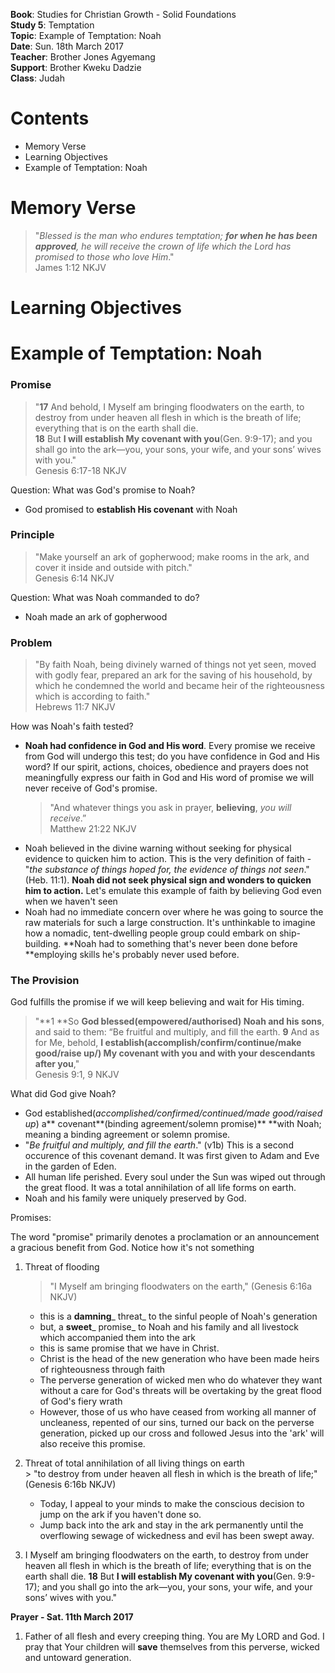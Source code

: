 **Book**: Studies for Christian Growth - Solid Foundations  
**Study 5**: Temptation  
**Topic**: Example of Temptation: Noah  
**Date**: Sun. 18th March 2017  
**Teacher**: Brother Jones Agyemang  
**Support**: Brother Kweku Dadzie  
**Class**: Judah

# **Contents**

* Memory Verse
* Learning Objectives
* Example of Temptation: Noah

# Memory Verse

> "_Blessed is the man who endures temptation; **for when he has been approved**, he will receive the crown of life which the Lord has promised to those who love Him_."  
> James 1:12 NKJV

# Learning Objectives

# Example of Temptation: Noah

### Promise

> "**17** And behold, I Myself am bringing floodwaters on the earth, to destroy from under heaven all flesh in which is the breath of life; everything that is on the earth shall die.  
> **18** But **I will establish My covenant with you**\(Gen. 9:9-17\); and you shall go into the ark—you, your sons, your wife, and your sons’ wives with you."  
> Genesis 6:17-18 NKJV

Question: What was God's promise to Noah?

* God promised to **establish His covenant** with Noah

### Principle

> "Make yourself an ark of gopherwood; make rooms in the ark, and cover it inside and outside with pitch."  
> Genesis 6:14 NKJV

Question: What was Noah commanded to do?

* Noah made an ark of gopherwood

### Problem

> "By faith Noah, being divinely warned of things not yet seen, moved with godly fear, prepared an ark for the saving of his household, by which he condemned the world and became heir of the righteousness which is according to faith."  
> Hebrews 11:7 NKJV

How was Noah's faith tested?

* **Noah had confidence in God and His word**. Every promise we receive from God will undergo this test; do you have confidence in God and His word? If our spirit, actions, choices, obedience and prayers does not meaningfully express our faith in God and His word of promise we will never receive of God's promise. 
  > "And whatever things you ask in prayer, **believing**, _you will receive_.”  
  > Matthew 21:22 NKJV
* Noah believed in the divine warning without seeking for physical evidence to quicken him to action. This is the very definition of faith - "_the substance of things hoped for, the evidence of things not seen_."\(Heb. 11:1\). **Noah did not seek physical sign and wonders to quicken him to action.** Let's emulate this example of faith by believing God even when we haven't seen
* Noah had no immediate concern over where he was going to source the raw materials for such a large construction. It's unthinkable to imagine how a nomadic, tent-dwelling people group could embark on ship-building. **Noah had to something that's never been done before **employing skills he's probably never used before. 

### The Provision

God fulfills the promise if we will keep believing and wait for His timing.

> "**1 **So **God blessed\(empowered/authorised\) Noah and his sons**, and said to them: “Be fruitful and multiply, and fill the earth. **9** And as for Me, behold, **I establish\(accomplish/confirm/continue/make good/raise up/\) My covenant with you and with your descendants after you**,"  
> Genesis 9:1, 9 NKJV

What did God give Noah?

* God established\(_accomplished/confirmed/continued/made good/raised up_\) a** covenant**\(binding agreement/solemn promise\)** **with Noah; meaning a binding agreement or solemn promise. 
* "_Be fruitful and multiply, and fill the earth_." \(v1b\) This is a second occurence of this covenant demand. It was first given to Adam and Eve in the garden of Eden. 
* All human life perished. Every soul under the Sun was wiped out through the great flood. It was a total annihilation of all life forms on earth.
* Noah and his family were uniquely preserved by God. 

Promises:

The word "promise" primarily denotes a proclamation or an announcement a gracious benefit from God. Notice how it's not something

1. Threat of flooding

   > "I Myself am bringing floodwaters on the earth," \(Genesis 6:16a NKJV\)

   * this is a **damning**_ threat_ to the sinful people of Noah's generation
   * but, a **sweet**_ promise_ to Noah and his family and all livestock which accompanied them into the ark 
   * this is same promise that we have in Christ. 
   * Christ is the head of the new generation who have been made heirs of righteousness through faith
   * The perverse generation of wicked men who do whatever they want without a care for God's threats will be overtaking by the great flood of God's fiery wrath
   * However, those of us who have ceased from working all manner of uncleaness, repented of our sins, turned our back on the perverse generation, picked up our cross and followed Jesus into the 'ark' will also receive this promise. 

2. Threat of total annihilation of all living things on earth  
   &gt; "to destroy from under heaven all flesh in which is the breath of life;" \(Genesis 6:16b NKJV\)

   * Today, I appeal to your minds to make the conscious decision to jump on the ark if you haven't done so.   
   * Jump back into the ark and stay in the ark permanently until the overflowing sewage of wickedness and evil has been swept away. 

3. I Myself am bringing floodwaters on the earth, to destroy from under heaven all flesh in which is the breath of life; everything that is on the earth shall die. **18** But **I will establish My covenant with you**\(Gen. 9:9-17\); and you shall go into the ark—you, your sons, your wife, and your sons’ wives with you."

**Prayer - Sat. 11th March 2017**

1. Father of all flesh and every creeping thing. You are My LORD and God. I pray that Your children will **save** themselves from this perverse, wicked and untoward generation. 



